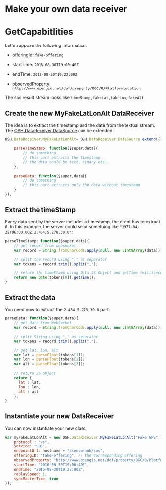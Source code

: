 Make your own data receiver
===

# GetCapabitlities

Let's suppose the following information:

 * offeringId: `fake-offering`
 
 * startTime: `2016-08-30T19:00:40Z`
 
 * endTime: `2016-08-30T19:22:00Z`
 
 * observedProperty: `http://www.opengis.net/def/property/OGC/0/PlatformLocation`
 

The sos result stream looks like `timeStamp,fakeLat,fakeLon,fakeAlt`

## Create the new MyFakeLatLonAlt DataReceiver

The idea is to extract the timestamp and the date from the textual stream. The [OSH.DataReceiver.DataSource](http://opensensorhub.github.io/osh-js/Toolkit/Documentation/OSH.DataReceiver.DataSource.html) can be extended:

```javascript
OSH.DataReceiver.MyFakeLatLonAlt= OSH.DataReceiver.DataSource.extend({

    parseTimeStamp: function($super,data){
        // do something
        // this part extracts the timestamp 
        // the data could be text, binary etc..
    },
    
    parseData: function($super,data){
        // do something
        // this part extracts only the data without timestamp
    }
});
```

## Extract the timeStamp

Every data sent by the server includes a timestamp, the client has to extract it. In this example, the server 
could send something like `"1977-04-22T06:00:00Z,2.464,5.278,30.0"`:

```javascript
parseTimeStamp: function($super,data){
    // get record from websocket
    var record = String.fromCharCode.apply(null, new Uint8Array(data));

    // split the record using "," as separator
    var tokens = record.trim().split(",");

    // return the timeStamp using Data JS Object and getTime (milliseconds)
    return new Date(tokens[0]).getTime();
}
```
## Extract the data

You need now to extract the `2.464,5.278,30.0` part:

```javascript
parseData: function($super,data){
    // get data from WebSocket
    var record = String.fromCharCode.apply(null, new Uint8Array(data));
    
    // split String using "," as separator
    var tokens = record.trim().split(",");

    // get lat, lon, alt
    var lat = parseFloat(tokens[1]);
    var lon = parseFloat(tokens[2]);
    var alt = parseFloat(tokens[3]);
    
    // return JS object
    return {
      lat : lat,
      lon : lon,
      alt : alt
    };
} 
```

## Instantiate your new DataReceiver

You can now instantiate your new class:

```javascript
var myFakeLatLonAlt = new OSH.DataReceiver.MyFakeLatLonAlt("Fake GPS", {
    protocol : "ws",
    service: "SOS",
    endpointUrl: hostname + "/sensorhub/sos",
    offeringID: "fake-offering", // the corresponding offering
    observedProperty: "http://www.opengis.net/def/property/OGC/0/PlatformLocation",
    startTime: "2016-08-30T19:00:40Z",
    endTime: "2016-08-30T19:22:00Z",
    replaySpeed: 1,
    syncMasterTime: true
});
```
